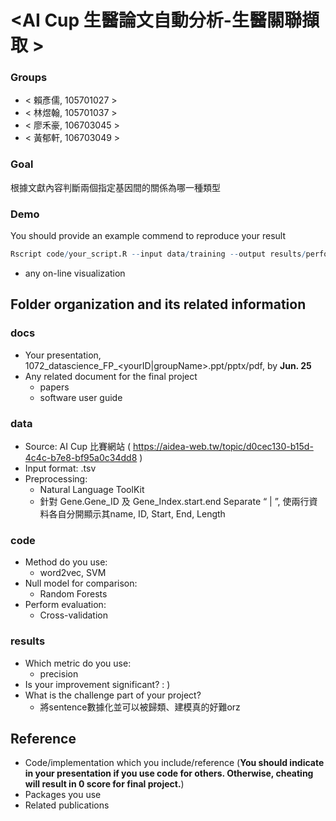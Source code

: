 # <AI Cup 生醫論文自動分析-生醫關聯擷取 >

### Groups
* < 賴彥儒, 105701027 >
* < 林煜翰, 105701037 >
* < 廖禾豪, 106703045 >
* < 黃郁軒, 106703049 >

### Goal
根據文獻內容判斷兩個指定基因間的關係為哪一種類型

### Demo 
You should provide an example commend to reproduce your result
```R
Rscript code/your_script.R --input data/training --output results/performance.tsv
```
* any on-line visualization

## Folder organization and its related information

### docs
* Your presentation, 1072_datascience_FP_<yourID|groupName>.ppt/pptx/pdf, by **Jun. 25**
* Any related document for the final project
  * papers
  * software user guide

### data

* Source: AI Cup 比賽網站 ( https://aidea-web.tw/topic/d0cec130-b15d-4c4c-b7e8-bf95a0c34dd8 )
* Input format: .tsv
* Preprocessing:
  * Natural Language ToolKit
  * 針對 Gene.Gene_ID 及 Gene_Index.start.end Separate “ | ”, 使兩行資料各自分開顯示其name, ID, Start, End, Length 


### code

* Method do you use:
    * word2vec, SVM
* Null model for comparison:
    * Random Forests
* Perform evaluation:
    * Cross-validation

### results

* Which metric do you use:
    * precision
* Is your improvement significant? : )
* What is the challenge part of your project? 
   * 將sentence數據化並可以被歸類、建模真的好難orz

## Reference
* Code/implementation which you include/reference (__You should indicate in your presentation if you use code for others. Otherwise, cheating will result in 0 score for final project.__)
* Packages you use
* Related publications


